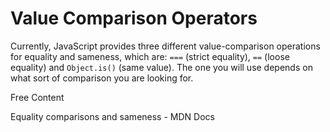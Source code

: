 # Value Comparison Operators

Currently, JavaScript provides three different value-comparison operations for equality and sameness, which are: `===` (strict equality), `==` (loose equality) and `Object.is()` (same value). The one you will use depends on what sort of comparison you are looking for.

<ResourceGroupTitle>Free Content</ResourceGroupTitle>

<BadgeLink colorScheme='yellow' badgeText='Read' href='https://developer.mozilla.org/en-US/docs/Web/JavaScript/Equality_comparisons_and_sameness'>Equality comparisons and sameness - MDN Docs</BadgeLink>
